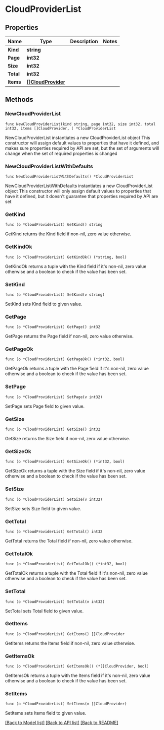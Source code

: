 # CloudProviderList

## Properties

Name | Type | Description | Notes
------------ | ------------- | ------------- | -------------
**Kind** | **string** |  | 
**Page** | **int32** |  | 
**Size** | **int32** |  | 
**Total** | **int32** |  | 
**Items** | [**[]CloudProvider**](CloudProvider.md) |  | 

## Methods

### NewCloudProviderList

`func NewCloudProviderList(kind string, page int32, size int32, total int32, items []CloudProvider, ) *CloudProviderList`

NewCloudProviderList instantiates a new CloudProviderList object
This constructor will assign default values to properties that have it defined,
and makes sure properties required by API are set, but the set of arguments
will change when the set of required properties is changed

### NewCloudProviderListWithDefaults

`func NewCloudProviderListWithDefaults() *CloudProviderList`

NewCloudProviderListWithDefaults instantiates a new CloudProviderList object
This constructor will only assign default values to properties that have it defined,
but it doesn't guarantee that properties required by API are set

### GetKind

`func (o *CloudProviderList) GetKind() string`

GetKind returns the Kind field if non-nil, zero value otherwise.

### GetKindOk

`func (o *CloudProviderList) GetKindOk() (*string, bool)`

GetKindOk returns a tuple with the Kind field if it's non-nil, zero value otherwise
and a boolean to check if the value has been set.

### SetKind

`func (o *CloudProviderList) SetKind(v string)`

SetKind sets Kind field to given value.


### GetPage

`func (o *CloudProviderList) GetPage() int32`

GetPage returns the Page field if non-nil, zero value otherwise.

### GetPageOk

`func (o *CloudProviderList) GetPageOk() (*int32, bool)`

GetPageOk returns a tuple with the Page field if it's non-nil, zero value otherwise
and a boolean to check if the value has been set.

### SetPage

`func (o *CloudProviderList) SetPage(v int32)`

SetPage sets Page field to given value.


### GetSize

`func (o *CloudProviderList) GetSize() int32`

GetSize returns the Size field if non-nil, zero value otherwise.

### GetSizeOk

`func (o *CloudProviderList) GetSizeOk() (*int32, bool)`

GetSizeOk returns a tuple with the Size field if it's non-nil, zero value otherwise
and a boolean to check if the value has been set.

### SetSize

`func (o *CloudProviderList) SetSize(v int32)`

SetSize sets Size field to given value.


### GetTotal

`func (o *CloudProviderList) GetTotal() int32`

GetTotal returns the Total field if non-nil, zero value otherwise.

### GetTotalOk

`func (o *CloudProviderList) GetTotalOk() (*int32, bool)`

GetTotalOk returns a tuple with the Total field if it's non-nil, zero value otherwise
and a boolean to check if the value has been set.

### SetTotal

`func (o *CloudProviderList) SetTotal(v int32)`

SetTotal sets Total field to given value.


### GetItems

`func (o *CloudProviderList) GetItems() []CloudProvider`

GetItems returns the Items field if non-nil, zero value otherwise.

### GetItemsOk

`func (o *CloudProviderList) GetItemsOk() (*[]CloudProvider, bool)`

GetItemsOk returns a tuple with the Items field if it's non-nil, zero value otherwise
and a boolean to check if the value has been set.

### SetItems

`func (o *CloudProviderList) SetItems(v []CloudProvider)`

SetItems sets Items field to given value.



[[Back to Model list]](../README.md#documentation-for-models) [[Back to API list]](../README.md#documentation-for-api-endpoints) [[Back to README]](../README.md)


